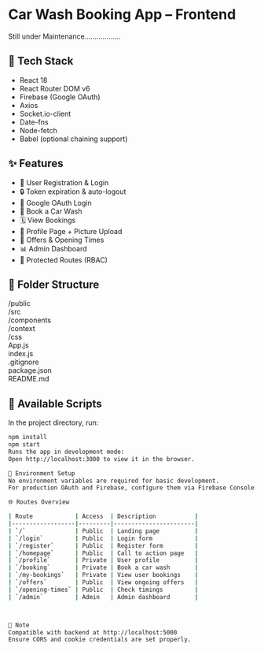 # Car Wash Booking App – Frontend

Still under Maintenance..................

## 🔷 Tech Stack

- React 18
- React Router DOM v6
- Firebase (Google OAuth)
- Axios
- Socket.io-client
- Date-fns
- Node-fetch
- Babel (optional chaining support)

## ✨ Features

- 🧾 User Registration & Login
- 🔒 Token expiration & auto-logout
- 🔐 Google OAuth Login
- 📅 Book a Car Wash
- 🗓 View Bookings
- 🧑 Profile Page + Picture Upload
- 🎁 Offers & Opening Times
- 📊 Admin Dashboard
- 🔐 Protected Routes (RBAC)

## 📁 Folder Structure

/public  
/src  
/components  
/context  
/css  
App.js  
index.js  
.gitignore  
package.json  
README.md  

## 🧪 Available Scripts

In the project directory, run:

```bash
npm install
npm start
Runs the app in development mode:  
Open http://localhost:3000 to view it in the browser.

🔐 Environment Setup  
No environment variables are required for basic development.  
For production OAuth and Firebase, configure them via Firebase Console.

🌐 Routes Overview

| Route            | Access  | Description           |
|------------------|---------|-----------------------|
| `/`              | Public  | Landing page          |
| `/login`         | Public  | Login form            |
| `/register`      | Public  | Register form         |
| `/homepage`      | Public  | Call to action page   |
| `/profile`       | Private | User profile          |
| `/booking`       | Private | Book a car wash       |
| `/my-bookings`   | Private | View user bookings    |
| `/offers`        | Public  | View ongoing offers   |
| `/opening-times` | Public  | Check timings         |
| `/admin`         | Admin   | Admin dashboard       |



📌 Note  
Compatible with backend at http://localhost:5000  
Ensure CORS and cookie credentials are set properly.
